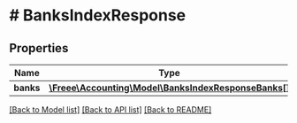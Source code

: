 # # BanksIndexResponse

## Properties

Name | Type | Description | Notes
------------ | ------------- | ------------- | -------------
**banks** | [**\Freee\Accounting\Model\BanksIndexResponseBanks[]**](BanksIndexResponseBanks.md) |  | 

[[Back to Model list]](../../README.md#documentation-for-models) [[Back to API list]](../../README.md#documentation-for-api-endpoints) [[Back to README]](../../README.md)



